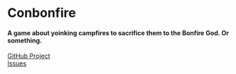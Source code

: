 # Conbonfire

#### A game about yoinking campfires to sacrifice them to the Bonfire God. Or something.

[GitHub Project](https://github.com/users/a-soulspark/projects/2)<br>
[Issues](https://github.com/a-soulspark/Conbonfire/issues)
